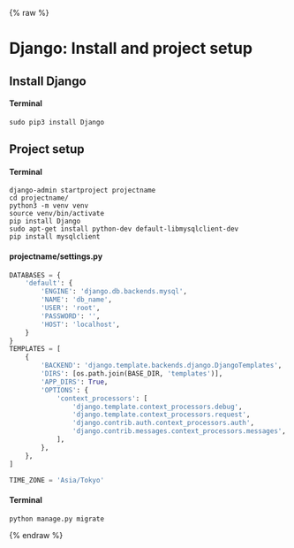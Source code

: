 {% raw %}

# Django: Install and project setup

## Install Django
#### Terminal
```
sudo pip3 install Django
```

## Project setup
#### Terminal
```
django-admin startproject projectname
cd projectname/
python3 -m venv venv
source venv/bin/activate
pip install Django
sudo apt-get install python-dev default-libmysqlclient-dev
pip install mysqlclient
```

#### projectname/settings.py
```python
DATABASES = {
    'default': {
        'ENGINE': 'django.db.backends.mysql',
        'NAME': 'db_name',
        'USER': 'root',
        'PASSWORD': '',
        'HOST': 'localhost',
    }
}
TEMPLATES = [
    {
        'BACKEND': 'django.template.backends.django.DjangoTemplates',
        'DIRS': [os.path.join(BASE_DIR, 'templates')],
        'APP_DIRS': True,
        'OPTIONS': {
            'context_processors': [
                'django.template.context_processors.debug',
                'django.template.context_processors.request',
                'django.contrib.auth.context_processors.auth',
                'django.contrib.messages.context_processors.messages',
            ],
        },
    },
]

TIME_ZONE = 'Asia/Tokyo'
```

#### Terminal
```
python manage.py migrate
```

{% endraw %}

